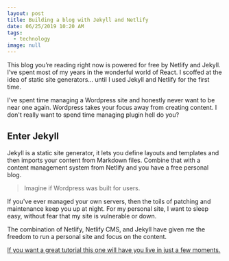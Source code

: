 ```yaml
---
layout: post
title: Building a blog with Jekyll and Netlify
date: 06/25/2019 10:20 AM
tags:
  - technology
image: null
---
```

This blog you’re reading right now is powered for free by Netlify and Jekyll. I’ve spent most of my years in the wonderful world of React. I scoffed at the idea of static site generators… until I used Jekyll and Netlify for the first time.

I've spent time managing a Wordpress site and honestly never want to be near one again. Wordpress takes your focus away from creating content. I don't really want to spend time managing plugin hell do you? 

## Enter Jekyll
Jekyll is a static site generator, it lets you define layouts and templates and then imports your content from Markdown files. Combine that with a content management system from Netlify and you have a free personal blog.

> Imagine if Wordpress was built for users.

If you've ever managed your own servers, then the toils of patching and maintenance keep you up at night. For my personal site, I want to sleep easy, without fear that my site is vulnerable or down.

The combination of Netlify, Netlify CMS, and Jekyll have given me the freedom to run a personal site and focus on the content.

[If you want a great tutorial this one will have you live in just a few moments.](https://github.com/netlify-templates/jekyll-netlify-cms)





